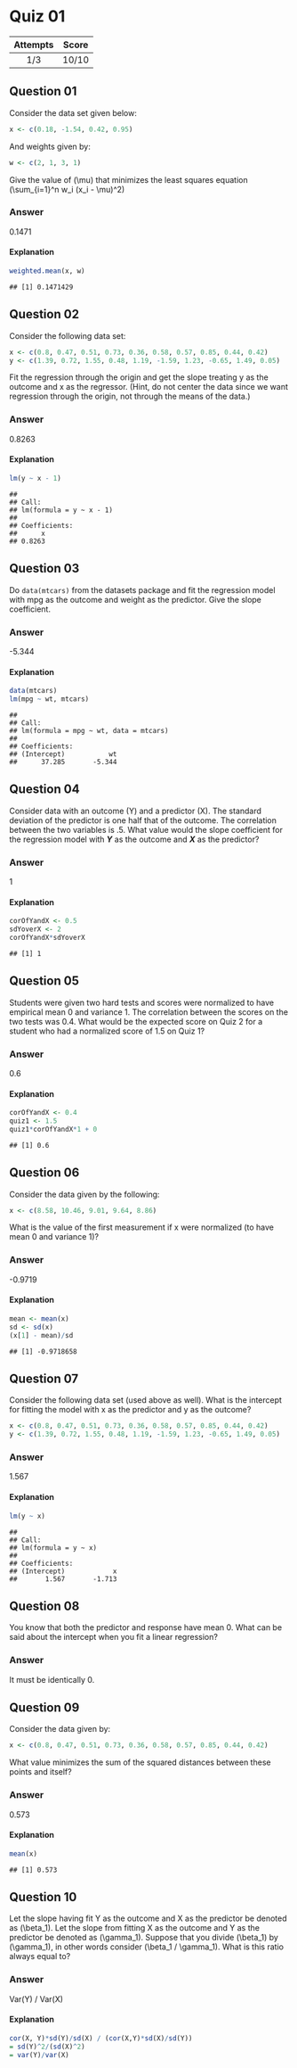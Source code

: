 Quiz 01
=======

| Attempts | Score |
|:--------:|:-----:|
|    1/3   | 10/10 |

Question 01
-----------

Consider the data set given below:

``` r
x <- c(0.18, -1.54, 0.42, 0.95)
```

And weights given by:

``` r
w <- c(2, 1, 3, 1)
```

Give the value of \(\mu\) that minimizes the least squares equation \(\sum_{i=1}^n w_i (x_i - \mu)^2\)

### Answer

0.1471

#### Explanation

``` r
weighted.mean(x, w)
```

    ## [1] 0.1471429

Question 02
-----------

Consider the following data set:

``` r
x <- c(0.8, 0.47, 0.51, 0.73, 0.36, 0.58, 0.57, 0.85, 0.44, 0.42)
y <- c(1.39, 0.72, 1.55, 0.48, 1.19, -1.59, 1.23, -0.65, 1.49, 0.05)
```

Fit the regression through the origin and get the slope treating y as the outcome and x as the regressor. (Hint, do not center the data since we want regression through the origin, not through the means of the data.)

### Answer

0.8263

#### Explanation

``` r
lm(y ~ x - 1)
```

    ## 
    ## Call:
    ## lm(formula = y ~ x - 1)
    ## 
    ## Coefficients:
    ##      x  
    ## 0.8263

Question 03
-----------

Do `data(mtcars)` from the datasets package and fit the regression model with mpg as the outcome and weight as the predictor. Give the slope coefficient.

### Answer

-5.344

#### Explanation

``` r
data(mtcars)
lm(mpg ~ wt, mtcars)
```

    ## 
    ## Call:
    ## lm(formula = mpg ~ wt, data = mtcars)
    ## 
    ## Coefficients:
    ## (Intercept)           wt  
    ##      37.285       -5.344

Question 04
-----------

Consider data with an outcome (Y) and a predictor (X). The standard deviation of the predictor is one half that of the outcome. The correlation between the two variables is .5. What value would the slope coefficient for the regression model with <b><i>Y</i></b> as the outcome and <b><i>X</i></b> as the predictor?

### Answer

1

#### Explanation

``` r
corOfYandX <- 0.5
sdYoverX <- 2
corOfYandX*sdYoverX
```

    ## [1] 1

Question 05
-----------

Students were given two hard tests and scores were normalized to have empirical mean 0 and variance 1. The correlation between the scores on the two tests was 0.4. What would be the expected score on Quiz 2 for a student who had a normalized score of 1.5 on Quiz 1?

### Answer

0.6

#### Explanation

``` r
corOfYandX <- 0.4
quiz1 <- 1.5
quiz1*corOfYandX*1 + 0
```

    ## [1] 0.6

Question 06
-----------

Consider the data given by the following:

``` r
x <- c(8.58, 10.46, 9.01, 9.64, 8.86)
```

What is the value of the first measurement if x were normalized (to have mean 0 and variance 1)?

### Answer

-0.9719

#### Explanation

``` r
mean <- mean(x)
sd <- sd(x)
(x[1] - mean)/sd
```

    ## [1] -0.9718658

Question 07
-----------

Consider the following data set (used above as well). What is the intercept for fitting the model with x as the predictor and y as the outcome?

``` r
x <- c(0.8, 0.47, 0.51, 0.73, 0.36, 0.58, 0.57, 0.85, 0.44, 0.42)
y <- c(1.39, 0.72, 1.55, 0.48, 1.19, -1.59, 1.23, -0.65, 1.49, 0.05)
```

### Answer

1.567

#### Explanation

``` r
lm(y ~ x)
```

    ## 
    ## Call:
    ## lm(formula = y ~ x)
    ## 
    ## Coefficients:
    ## (Intercept)            x  
    ##       1.567       -1.713

Question 08
-----------

You know that both the predictor and response have mean 0. What can be said about the intercept when you fit a linear regression?

### Answer

It must be identically 0.

Question 09
-----------

Consider the data given by:

``` r
x <- c(0.8, 0.47, 0.51, 0.73, 0.36, 0.58, 0.57, 0.85, 0.44, 0.42)
```

What value minimizes the sum of the squared distances between these points and itself?

### Answer

0.573

#### Explanation

``` r
mean(x)
```

    ## [1] 0.573

Question 10
-----------

Let the slope having fit Y as the outcome and X as the predictor be denoted as \(\beta_1\). Let the slope from fitting X as the outcome and Y as the predictor be denoted as \(\gamma_1\). Suppose that you divide \(\beta_1\) by \(\gamma_1\), in other words consider \(\beta_1 / \gamma_1\). What is this ratio always equal to?

### Answer

Var(Y) / Var(X)

#### Explanation

``` r
cor(X, Y)*sd(Y)/sd(X) / (cor(X,Y)*sd(X)/sd(Y))
= sd(Y)^2/(sd(X)^2) 
= var(Y)/var(X)
```
